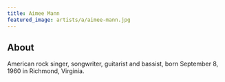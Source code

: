 ```yaml
---
title: Aimee Mann
featured_image: artists/a/aimee-mann.jpg
---
```

## About

American rock singer, songwriter, guitarist and bassist, born September 8, 1960 in Richmond, Virginia.
